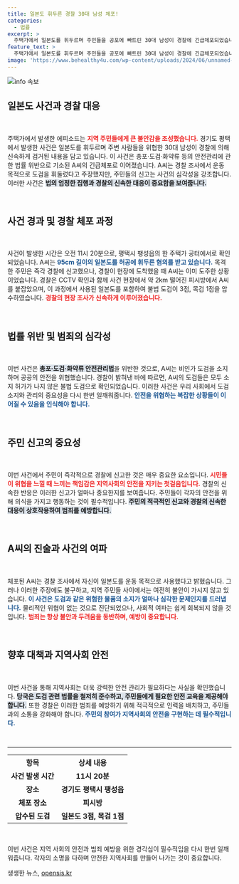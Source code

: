 ```yaml
---
title: 일본도 휘두른 경찰 30대 남성 체포!
categories:
  - 법률
excerpt: >
  주택가에서 일본도를 휘두르며 주민들을 공포에 빠트린 30대 남성이 경찰에 긴급체포되었습니다. 범행 도구로 사용된 불법 도검이 다수 발견됐고, A씨는 운동을 한 것이라고 주장했으나 경찰은 사건의 전말을 철저히 조사 중입니다.
feature_text: >
  주택가에서 일본도를 휘두르며 주민들을 공포에 빠트린 30대 남성이 경찰에 긴급체포되었습니다. 범행 도구로 사용된 불법 도검이 다수 발견됐고, A씨는 운동을 한 것이라고 주장했으나 경찰은 사건의 전말을 철저히 조사 중입니다.
image: 'https://www.behealthy4u.com/wp-content/uploads/2024/06/unnamed-file.png'
---
```


<p><img src="https://www.behealthy4u.com/wp-content/uploads/2024/06/unnamed-file.png" alt="info 속보" /></p>

<h2 data-ke-size="size26">일본도 사건과 경찰 대응</h2>

<p data-ke-size="size16">&nbsp;</p>

<p>주택가에서 발생한 에피소드는 <b><span style="color: #ee2323;">지역 주민들에게 큰 불안감을 조성했습니다.</span></b> 경기도 평택에서 발생한 사건은 일본도를 휘두르며 주변 사람들을 위협한 30대 남성이 경찰에 의해 신속하게 검거된 내용을 담고 있습니다. 이 사건은 총포·도검·화약류 등의 안전관리에 관한 법률 위반으로 기소된 A씨의 긴급체포로 이어졌습니다. A씨는 경찰 조사에서 운동 목적으로 도검을 휘둘렀다고 주장했지만, 주민들의 신고는 사건의 심각성을 강조합니다. 이러한 사건은 <b><span style="background-color: #21538527;">법의 엄정한 집행과 경찰의 신속한 대응이 중요함을 보여줍니다.</span></b> </p>

<p data-ke-size="size16">&nbsp;</p>

<h2 data-ke-size="size26">사건 경과 및 경찰 체포 과정</h2>

<p data-ke-size="size16">&nbsp;</p>

<p>사건이 발생한 시간은 오전 11시 20분으로, 평택시 팽성읍의 한 주택가 공터에서로 확인되었습니다. A씨는 <b><span style="color: #1a5490;">95cm 길이의 일본도를 허공에 휘두른 혐의를 받고 있습니다.</span></b> 목격한 주민은 즉각 경찰에 신고했으나, 경찰이 현장에 도착했을 때 A씨는 이미 도주한 상황이었습니다. 경찰은 CCTV 확인과 함께 사건 현장에서 약 2km 떨어진 피시방에서 A씨를 붙잡았으며, 이 과정에서 사용된 일본도를 포함하여 불법 도검이 3점, 목검 1점을 압수하였습니다. <b><span style="color: #ee2323;">경찰의 현장 조사가 신속하게 이루어졌습니다.</span></b></p>

<p data-ke-size="size16">&nbsp;</p>

<h2 data-ke-size="size26">법률 위반 및 범죄의 심각성</h2>

<p data-ke-size="size16">&nbsp;</p>

<p>이번 사건은 <b><span style="background-color: #21538527;">총포·도검·화약류 안전관리법</span></b>을 위반한 것으로, A씨는 비인가 도검을 소지하며 공공의 안전을 위협했습니다. 경찰이 밝혀낸 바에 따르면, A씨의 도검들은 모두 소지 허가가 나지 않은 불법 도검으로 확인되었습니다. 이러한 사건은 우리 사회에서 도검 소지와 관리의 중요성을 다시 한번 일깨워줍니다. <b><span style="color: #1a5490;">안전을 위협하는 복잡한 상황들이 이어질 수 있음을 인식해야 합니다.</span></b> </p>

<p data-ke-size="size16">&nbsp;</p>

<h2 data-ke-size="size26">주민 신고의 중요성</h2>

<p data-ke-size="size16">&nbsp;</p>

<p>이번 사건에서 주민이 즉각적으로 경찰에 신고한 것은 매우 중요한 요소입니다. <b><span style="color: #ee2323;">시민들이 위협을 느낄 때 느끼는 책임감은 지역사회의 안전을 지키는 첫걸음입니다.</span></b> 경찰의 신속한 반응은 이러한 신고가 얼마나 중요한지를 보여줍니다. 주민들이 각자의 안전을 위해 의식을 가지고 행동하는 것이 필수적입니다. <b><span style="background-color: #21538527;">주민의 적극적인 신고와 경찰의 신속한 대응이 상호작용하여 범죄를 예방합니다.</span></b> </p>

<p data-ke-size="size16">&nbsp;</p>

<h2 data-ke-size="size26">A씨의 진술과 사건의 여파</h2>

<p data-ke-size="size16">&nbsp;</p>

<p>체포된 A씨는 경찰 조사에서 자신이 일본도를 운동 목적으로 사용했다고 밝혔습니다. 그러나 이러한 주장에도 불구하고, 지역 주민들 사이에서는 여전히 불안이 가시지 않고 있습니다. <b><span style="color: #1a5490;">이 사건은 도검과 같은 위험한 물품의 소지가 얼마나 심각한 문제인지를 드러냅니다.</span></b> 물리적인 위협이 없는 것으로 진단되었으나, 사회적 여파는 쉽게 회복되지 않을 것입니다. <b><span style="color: #ee2323;">범죄는 항상 불안과 두려움을 동반하며, 예방이 중요합니다.</span></b> </p>

<p data-ke-size="size16">&nbsp;</p>

<h2 data-ke-size="size26">향후 대책과 지역사회 안전</h2>

<p data-ke-size="size16">&nbsp;</p>

<p>이번 사건을 통해 지역사회는 더욱 강력한 안전 관리가 필요하다는 사실을 확인했습니다. <b><span style="background-color: #21538527;">당국은 도검 관련 법률을 철저히 준수하고, 주민들에게 필요한 안전 교육을 제공해야 합니다.</span></b> 또한 경찰은 이러한 범죄를 예방하기 위해 적극적으로 인력을 배치하고, 주민들과의 소통을 강화해야 합니다. <b><span style="color: #1a5490;">주민의 참여가 지역사회의 안전을 구현하는 데 필수적입니다.</span></b> </p>

<p data-ke-size="size16">&nbsp;</p>

<hr />

<table style="width:100%; border-collapse: collapse;">
  <tr>
    <th style="text-align: center; height: 30px;"><b>항목</b></th>
    <th style="text-align: center; height: 30px;"><b>상세 내용</b></th>
  </tr>
  <tr>
    <td style="text-align: center; height: 30px;"><b>사건 발생 시간</b></td>
    <td style="text-align: center; height: 30px;"><b>11시 20분</b></td>
  </tr>
  <tr>
    <td style="text-align: center; height: 30px;"><b>장소</b></td>
    <td style="text-align: center; height: 30px;"><b>경기도 평택시 팽성읍</b></td>
  </tr>
  <tr>
    <td style="text-align: center; height: 30px;"><b>체포 장소</b></td>
    <td style="text-align: center; height: 30px;"><b>피시방</b></td>
  </tr>
  <tr>
    <td style="text-align: center; height: 30px;"><b>압수된 도검</b></td>
    <td style="text-align: center; height: 30px;"><b>일본도 3점, 목검 1점</b></td>
  </tr>
</table>

<p data-ke-size="size16">&nbsp;</p>

<p>이번 사건은 지역 사회의 안전과 범죄 예방을 위한 경각심이 필수적임을 다시 한번 일깨워줍니다. 각자의 소명을 다하며 안전한 지역사회를 만들어 나가는 것이 중요합니다.</p>
생생한 뉴스, <a href="https://opensis.kr" rel="dofollow">opensis.kr</a>



